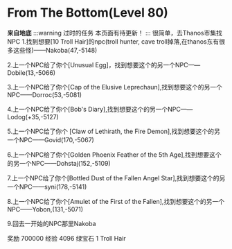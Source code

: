 # From The Bottom(Level 80)
**来自地底**
:::warning 过时的任务
本页面有待更新！
:::
很简单，去Thanos市集找NPC
1.找到想要[10 Troll Hair]的npc(troll hunter, cave troll掉落,在thanos东有很多这些怪)——Nakoba(47,-5148)

2.上一个NPC给了你个[Unusual Egg]，找到想要这个的另一个NPC——Dobile(13,-5066)

3.上一个NPC给了你个[Cap of the Elusive Leprechaun],找到想要这个的另一个NPC——Dorroc(53,-5081)

4.上一个NPC给了你个[Bob's Diary],找到想要这个的另一个NPC——Lodog(+35,-5127)

5.上一个NPC给了你个 [Claw of Lethirath, the Fire Demon],找到想要这个的另一个NPC——Govid(170,-5067)

6.上一个NPC给了你个[Golden Phoenix Feather of the 5th Age],找到想要这个的另一个NPC——Dohstaj(152,-5109)

7.上一个NPC给了你个[Bottled Dust of the Fallen Angel Star],找到想要这个的另一个NPC——syni(178,-5141)

8.上一个NPC给了你个[Amulet of the First of the Fallen],找到想要这个的另一个NPC——Yobon,(131,-5071)

9.回去一开始的NPC那里Nakoba

奖励
700000 经验
4096 绿宝石
1 Troll Hair